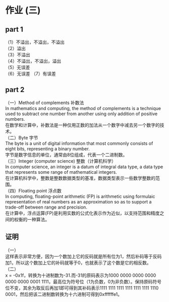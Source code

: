 # 作业 (三)
## part 1
（1）不溢出，不溢出，不溢出  
（2）溢出  
（3）不溢出  
（4）不溢出，不溢出，溢出  
（5）无误差  
（6）无误差
（7）有误差
## part 2
（一）Method of complements 补数法  
In mathematics and computing, the method of complements is a technique used to subtract one number from another using only addition of positive numbers.  
在数学和计算中，补数法是一种仅用正数的加法从一个数字中减去另一个数字的技术。  
（二）Byte 字节  
The byte is a unit of digital information that most commonly consists of eight bits, representing a binary number.   
字节是数字信息的单位，通常由8位组成，代表一个二进制数。  
（三）Integer (computer science)   整数（计算机科学）  
In computer science, an integer is a datum of integral data type, a data type that represents some range of mathematical integers.   
在计算机科学中，整数是整数数据类型的基准，数据类型表示一些数学整数的范围。    
 （四）Floating point  浮点数  
 In computing, floating-point arithmetic (FP) is arithmetic using formulaic representation of real numbers as an approximation so as to support a trade-off between range and precision.   
在计算中，浮点运算(FP)是利用实数的公式化表示作为近似，以支持范围和精度之间的权衡的一种算法。
## 证明
 （一）  
 这样表示非常方便，因为一个数加上它的反码就是所有位为1，然后补码等于反码加1，所以这个数加上它的补码就等于0，也就表示了这个数是它的相反数。  
 （二）  
 x = -0x1f，转换为十进制数为-31.而-31的原码表示为1000 0000 0000 0000 0000 0000 0001 1111，最高位为符号位（1为负数，0为非负数）。保持原码符号位不变，其余为取反后再加1即可得到其补码表示1111 1111 1111 1111 1111 1111 1110 0001，然后把该二进制数转换为十六进制可得到0xffffffe1。
  
